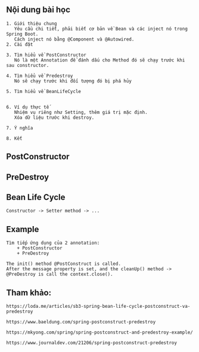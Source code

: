 ## Nội dung bài học
	1. Giới thiệu chung
	   Yêu cầu chi tiết, phải biết cơ bản về Bean và các inject nó trong Spring Boot.
	   Cách inject nó bằng @Component và @Autowired. 
	2. Cài đặt

	3. Tìm hiểu về PostConstructor
	   Nó là một Annotation để đánh dấu cho Method đó sẽ chạy trước khi sau constructor.

	4. Tìm hiểu về Predestroy
	   Nó sẽ chạy trước khi đối tượng đó bị phá hủy

	5. Tìm hiểu về BeanLifeCycle
	   

	6. Ví dụ thực tế
	   Nhiệm vụ riêng như Setting, thêm giá trị mặc định.
	   Xóa dữ liệu trước khi destroy.

	7. Ý nghĩa

	8. Kết

## PostConstructor

## PreDestroy

## Bean Life Cycle
    Constructor -> Setter method -> ...

## Example
    Tìm tiếp ứng dụng của 2 annotation:
        + PostConstructor
        + PreDestroy
    
    The init() method @PostConstruct is called.
    After the message property is set, and the cleanUp() method -> @PreDestroy is call the context.close().


## Tham khảo:
    https://loda.me/articles/sb3-spring-bean-life-cycle-postconstruct-va-predestroy

    https://www.baeldung.com/spring-postconstruct-predestroy

    https://mkyong.com/spring/spring-postconstruct-and-predestroy-example/

    https://www.journaldev.com/21206/spring-postconstruct-predestroy

    
